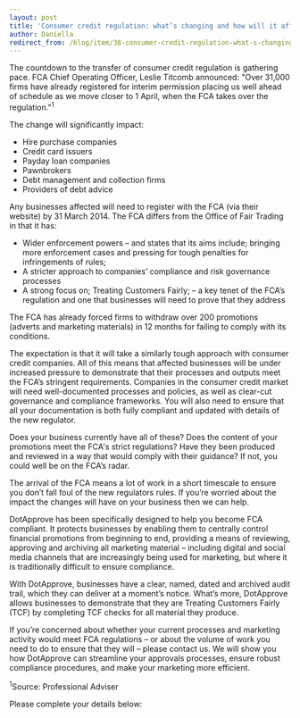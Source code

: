 ```yaml
---
layout: post
title: 'Consumer credit regulation: what’s changing and how will it affect you?'
author: Daniella
redirect_from: /blog/item/38-consumer-credit-regulation-what-s-changing-and-what-do-the-changes-mean-for-you/
---
```

The countdown to the transfer of consumer credit regulation is gathering pace.
FCA Chief Operating Officer, Leslie Titcomb announced: "Over 31,000 firms have
already registered for interim permission placing us well ahead of schedule as
we move closer to 1 April, when the FCA takes over the regulation."<sup>1</sup>
<!--more-->
The change will significantly impact:

* Hire purchase companies
* Credit card issuers
* Payday loan companies
* Pawnbrokers
* Debt management and collection firms
* Providers of debt advice

Any businesses affected will need to register with the FCA (via their website)
by 31 March 2014. The FCA differs from the Office of Fair Trading in that it
has:

* Wider enforcement powers – and states that its aims include; bringing more
  enforcement cases and pressing for tough penalties for infringements of
  rules;
* A stricter approach to companies’ compliance and risk governance processes
* A strong focus on; Treating Customers Fairly; – a key tenet of the FCA’s
  regulation and one that businesses will need to prove that they address

The FCA has already forced firms to withdraw over 200 promotions (adverts and
marketing materials) in 12 months for failing to comply with its conditions.

The expectation is that it will take a similarly tough approach with consumer
credit companies. All of this means that affected businesses will be under
increased pressure to demonstrate that their processes and outputs meet the
FCA’s stringent requirements. Companies in the consumer credit market will need
well-documented processes and policies, as well as clear-cut governance and
compliance frameworks. You will also need to ensure that all your documentation
is both fully compliant and updated with details of the new regulator.

Does your business currently have all of these? Does the content of your
promotions meet the FCA's strict regulations? Have they been produced and
reviewed in a way that would comply with their guidance? If not, you could well
be on the FCA’s radar.

The arrival of the FCA means a lot of work in a short timescale to ensure you
don’t fall foul of the new regulators rules. If you’re worried about the impact
the changes will have on your business then we can help.

DotApprove has been specifically designed to help you become FCA compliant. It
protects businesses by enabling them to centrally control financial promotions
from beginning to end, providing a means of reviewing, approving and archiving
all marketing material – including digital and social media channels that are
increasingly being used for marketing, but where it is traditionally difficult
to ensure compliance.

With DotApprove, businesses have a clear, named, dated and archived audit
trail, which they can deliver at a moment’s notice. What’s more, DotApprove
allows businesses to demonstrate that they are Treating Customers Fairly (TCF)
by completing TCF checks for all material they produce.

If you’re concerned about whether your current processes and marketing activity
would meet FCA regulations – or about the volume of work you need to do to
ensure that they will – please contact us. We will show you how DotApprove can
streamline your approvals processes, ensure robust compliance procedures, and
make your marketing more efficient.

<sup>1</sup>Source: Professional Adviser

Please complete your details below:
